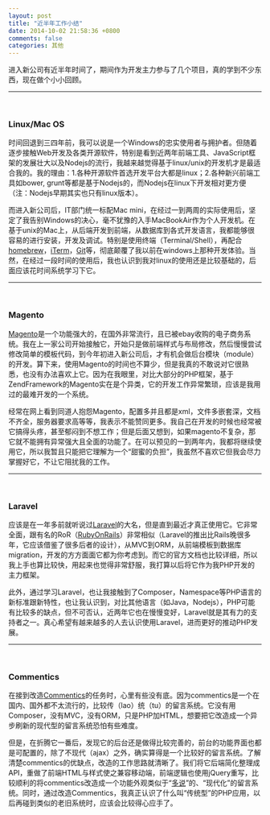 ```yaml
---
layout: post
title: "近半年工作小结"
date: 2014-10-02 21:58:36 +0800
comments: false
categories: 其他
---
```

进入新公司有近半年时间了，期间作为开发主力参与了几个项目，真的学到不少东西，现在做个小小回顾。
___
<br/>

### Linux/Mac OS
时间回退到三四年前，我可以说是一个Windows的忠实使用者与拥护者。但随着逐步接触Web开发及各类开源软件，特别是看到近两年前端工具、JavaScript框架的发展壮大以及Nodejs的流行，我越来越觉得基于linux/unix的开发机才是最适合我的。我的理由：1.各种开源软件首选开发平台大都是linux；2.各种新兴前端工具如bower, grunt等都是基于Nodejs的，而Nodejs在linux下开发相对更方便（注：Nodejs早期其实也只有linux版本）。
<!-- more -->
而进入新公司后，IT部门统一标配Mac mini，在经过一到两周的实际使用后，坚定了我告别Windows的决心，毫不犹豫的入手MacBookAir作为个人开发机。在基于unix的Mac上，从后端开发到前端，从数据库到各式开发语言，我都能够很容易的进行安装，开发及调试。特别是使用终端（Terminal/Shell），再配合[homebrew](http://brew.sh/)，[iTerm](http://iterm2.com/)，[Git](http://git-scm.com)等，彻底颠覆了我以前在windows上那种开发体验。当然，在经过一段时间的使用后，我也认识到我对linux的使用还是比较基础的，后面应该花时间系统学习下它。
___
<br/>

### Magento
[Magento](http://magento.com/products/overview)是一个功能强大的，在国外非常流行，且已被ebay收购的电子商务系统。我在上一家公司开始接触它，开始只是做前端样式与布局修改，然后慢慢尝试修改简单的模板代码，到今年初进入新公司后，才有机会做后台模块（module）的开发。算下来，使用Magento的时间也不算少，但是我真的不敢说对它很熟悉，也没有办法喜欢上它。因为在我眼里，对比大部分的PHP框架，基于ZendFramework的Magento实在是个异类，它的开发工作异常繁琐，应该是我用过的最难开发的一个系统。

经常在网上看到同道人抱怨Magento，配置多并且都是xml，文件多嵌套深，文档不齐全，服务器要求高等等，我表示不能赞同更多。我自己在开发的时候也经常被它搞得头疼，甚至郁闷到不想工作；但是后面又想到，如果magento不复杂，那它就不能拥有异常强大且全面的功能了。在可以预见的一到两年内，我都将继续使用它，所以我暂且只能把它理解为一个“甜蜜的负担”，我虽然不喜欢它但我会尽力掌握好它，不让它阻扰我的工作。
___
<br/>

### Laravel
应该是在一年多前就听说过[Laravel](http://laravel.com/)的大名，但是直到最近才真正使用它。它非常全面，跟有名的RoR（[RubyOnRails](http://rubyonrails.org/)）非常相似（Laravel的推出比Rails晚很多年，它应该借鉴了很多后者的设计），从MVC到ORM，从前端模板到数据库migration，开发的方方面面它都为你考虑到。而它的官方文档也比较详细，所以我上手也算比较快，用起来也觉得非常舒服，我打算以后将它作为我PHP开发的主力框架。

此外，通过学习Laravel，也让我接触到了Composer，Namespace等PHP语言的新标准跟新特性，也让我认识到，对比其他语言（如Java，Nodejs），PHP可能有比较多的缺点，但不可否认，近两年它也在慢慢变好，Laravel就是其有力的支持者之一。真心希望有越来越多的人去认识使用Laravel，进而更好的推动PHP发展。
___
<br/>

### Commentics
在接到改造[Commentics](http://www.commentics.org/)的任务时，心里有些没有底。因为commentics是一个在国内、国外都不太流行的，比较传（lao）统（tu）的留言系统。它没有用Composer，没有MVC，没有ORM，只是PHP加HTML，想要把它改造成一个异步刷新的现代型的留言系统恐怕有些难度。

但是，在折腾它一番后，发现它的后台还是做得比较完善的，前台的功能界面也都是可配置的，除了不现代（ajax）之外，确实算得是一个比较好的留言系统。了解清楚commentics的优缺点，改造的工作思路就清晰了。我们将它后端简化整理成API，重做了前端HTML与样式使之兼容移动端，前端逻辑也使用jQuery重写，比较顺利的将commentics改造成一个功能外观类似于“[多说](http://duoshuo.com/)”的、“现代化”的留言系统。同时，通过改造Commentics，我真正认识了什么叫“传统型”的PHP应用，以后再碰到类似的老旧系统时，应该会比较得心应手了。

